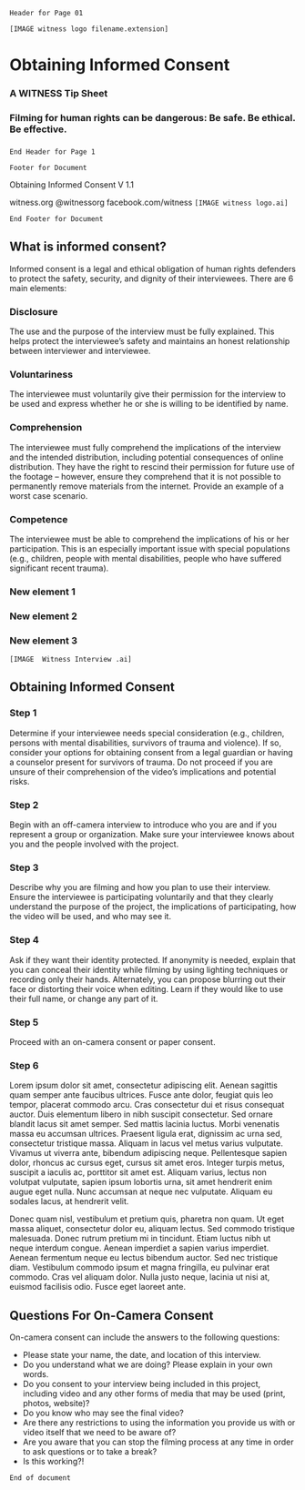 ```Header for Page 01```

```[IMAGE witness logo filename.extension]```

# Obtaining Informed Consent
### A WITNESS Tip Sheet
### Filming for human rights can be dangerous: Be safe. Be ethical. Be effective.
### 
```End Header for Page 1```

``` Footer for Document ```

Obtaining Informed Consent V 1.1

witness.org @witnessorg facebook.com/witness 
```[IMAGE witness logo.ai]```

``` End Footer for Document ```

## What is informed consent?
Informed consent is a legal and ethical obligation of human rights
defenders to protect the safety, security, and dignity of their
interviewees. There are 6 main elements:

### Disclosure
The use and the purpose of the interview must be fully explained. This helps protect the interviewee’s
safety and maintains an honest relationship between interviewer and interviewee.

### Voluntariness
The interviewee must voluntarily give their permission for the interview
to be used and express whether he or she is willing to be identified by
name.

### Comprehension
The interviewee must fully comprehend the implications of the interview
and the intended distribution, including potential consequences of
online distribution. They have the right to rescind their permission for
future use of the footage – however, ensure they comprehend that it is
not possible to permanently remove materials from the internet. Provide
an example of a worst case scenario.

### Competence
The interviewee must be able to comprehend the implications of his or
her participation. This is an especially important issue with special
populations (e.g., children, people with mental disabilities, people who
have suffered significant recent trauma).

### New element 1

### New element 2

### New element 3

```[IMAGE  Witness Interview .ai]```

## Obtaining Informed Consent

### Step 1
Determine if your interviewee needs special consideration (e.g.,
children, persons with mental disabilities, survivors of trauma and
violence). If so, consider your options for obtaining consent from a
legal guardian or having a counselor present for survivors of trauma. Do
not proceed if you are unsure of their comprehension of the video’s
implications and potential risks.

### Step 2
Begin with an off-camera interview to introduce who you are and if you
represent a group or organization. Make sure your interviewee knows
about you and the people involved with the project.

### Step 3
Describe why you are filming and how you plan to use their interview.
Ensure the interviewee is participating voluntarily and that they
clearly understand the purpose of the project, the implications of
participating, how the video will be used, and who may see it.

### Step 4 
Ask if they want their identity protected. If anonymity is needed,
explain that you can conceal their identity while filming by using
lighting techniques or recording only their hands. Alternately, you can
propose blurring out their face or distorting their voice when editing.
Learn if they would like to use their full name, or change any part of
it.

### Step 5
Proceed with an on-camera consent or paper consent.

### Step 6
Lorem ipsum dolor sit amet, consectetur adipiscing elit. Aenean sagittis quam semper ante faucibus ultrices. Fusce ante dolor, feugiat quis leo tempor, placerat commodo arcu. Cras consectetur dui et risus consequat auctor. Duis elementum libero in nibh suscipit consectetur. Sed ornare blandit lacus sit amet semper. Sed mattis lacinia luctus. Morbi venenatis massa eu accumsan ultrices. Praesent ligula erat, dignissim ac urna sed, consectetur tristique massa. Aliquam in lacus vel metus varius vulputate. Vivamus ut viverra ante, bibendum adipiscing neque. Pellentesque sapien dolor, rhoncus ac cursus eget, cursus sit amet eros. Integer turpis metus, suscipit a iaculis ac, porttitor sit amet est. Aliquam varius, lectus non volutpat vulputate, sapien ipsum lobortis urna, sit amet hendrerit enim augue eget nulla. Nunc accumsan at neque nec vulputate. Aliquam eu sodales lacus, at hendrerit velit.

Donec quam nisl, vestibulum et pretium quis, pharetra non quam. Ut eget massa aliquet, consectetur dolor eu, aliquam lectus. Sed commodo tristique malesuada. Donec rutrum pretium mi in tincidunt. Etiam luctus nibh ut neque interdum congue. Aenean imperdiet a sapien varius imperdiet. Aenean fermentum neque eu lectus bibendum auctor. Sed nec tristique diam. Vestibulum commodo ipsum et magna fringilla, eu pulvinar erat commodo. Cras vel aliquam dolor. Nulla justo neque, lacinia ut nisi at, euismod facilisis odio. Fusce eget laoreet ante.

## Questions For On-Camera Consent
On-camera consent can include the answers to the following questions:

* Please state your name, the date, and location of this interview.
* Do you understand what we are doing? Please explain in your own words.
* Do you consent to your interview being included in this project,
including video and any other forms of media that may be used (print,
photos, website)?
* Do you know who may see the final video?
* Are there any restrictions to using the information you provide us with
or video itself that we need to be aware of?
* Are you aware that you can stop the filming process at any time in order
to ask questions or to take a break?
* Is this working?!

```End of document```
